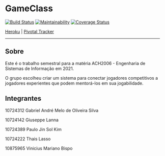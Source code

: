 # GameClass

[![Build Status](https://github.com/ThaisLasso/gameclass/actions/workflows/main/badge.svg)](https://github.com/ThaisLasso/gameclass/actions) [![Maintainability](https://api.codeclimate.com/v1/badges/d1ceeea6202e87582686/maintainability)](https://codeclimate.com/github/ThaisLasso/esi-2021/maintainability) [![Coverage Status](https://coveralls.io/repos/github/ThaisLasso/gameclass/badge.svg?branch=main)](https://coveralls.io/github/ThaisLasso/gameclass?branch=main)

[Heroku](https://mastergameclass.herokuapp.com/) | [Pivotal Tracker](https://www.pivotaltracker.com/n/projects/2534234)

---

## Sobre

Este é o trabalho semestral para a matéria ACH2006 - Engenharia de Sistemas de Informação em 2021.

O grupo escolheu criar um sistema para conectar jogadores competitivos a jogadores experientes que podem mentorá-los em sua jogabilidade.

## Integrantes

10724312 Gabriel André Melo de Oliveira Silva

10724142 Giuseppe Lanna

10724389 Paulo Jin Sol Kim

10724222 Thais Lasso

10875965 Vinicius Mariano Bispo
